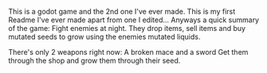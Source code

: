 This is a godot game and the 2nd one I've ever made.
This is my first Readme I've ever made apart from one I edited...
Anyways a quick summary of the game:
Fight enemies at night. They drop items, sell items and buy mutated seeds to grow using the enemies mutated liquids.

There's only 2 weapons right now:
A broken mace
and a sword
Get them through the shop and grow them through their seed.
